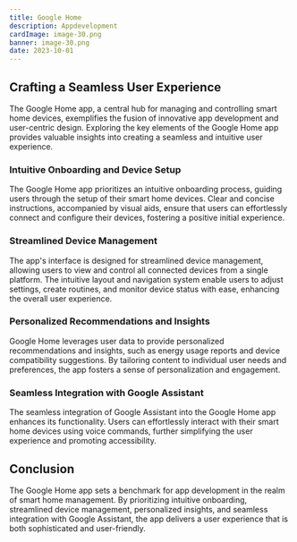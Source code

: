 ```yaml
---
title: Google Home
description: Appdevelopment
cardImage: image-30.png
banner: image-30.png
date: 2023-10-01
---
```


## Crafting a Seamless User Experience

The Google Home app, a central hub for managing and controlling smart home devices, exemplifies the fusion of innovative app development and user-centric design. Exploring the key elements of the Google Home app provides valuable insights into creating a seamless and intuitive user experience.

### Intuitive Onboarding and Device Setup

The Google Home app prioritizes an intuitive onboarding process, guiding users through the setup of their smart home devices. Clear and concise instructions, accompanied by visual aids, ensure that users can effortlessly connect and configure their devices, fostering a positive initial experience.

### Streamlined Device Management

The app's interface is designed for streamlined device management, allowing users to view and control all connected devices from a single platform. The intuitive layout and navigation system enable users to adjust settings, create routines, and monitor device status with ease, enhancing the overall user experience.

### Personalized Recommendations and Insights

Google Home leverages user data to provide personalized recommendations and insights, such as energy usage reports and device compatibility suggestions. By tailoring content to individual user needs and preferences, the app fosters a sense of personalization and engagement.

### Seamless Integration with Google Assistant

The seamless integration of Google Assistant into the Google Home app enhances its functionality. Users can effortlessly interact with their smart home devices using voice commands, further simplifying the user experience and promoting accessibility.

## Conclusion

The Google Home app sets a benchmark for app development in the realm of smart home management. By prioritizing intuitive onboarding, streamlined device management, personalized insights, and seamless integration with Google Assistant, the app delivers a user experience that is both sophisticated and user-friendly.

